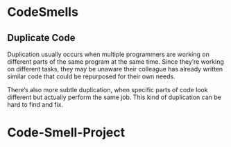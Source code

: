 # CodeSmells
## Duplicate Code
Duplication usually occurs when multiple programmers are working on different parts of the same program at the same time. Since they’re working on different tasks, they may be unaware their colleague has already written similar code that could be repurposed for their own needs.

There’s also more subtle duplication, when specific parts of code look different but actually perform the same job. This kind of duplication can be hard to find and fix.
# Code-Smell-Project
